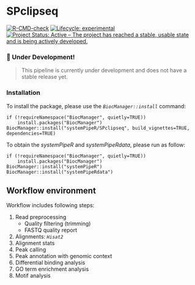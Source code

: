 # SPclipseq

<!-- badges: start -->
[![R-CMD-check](https://github.com/systemPipeR/SPclipseq/actions/workflows/R_CMD.yml/badge.svg)](https://github.com/systemPipeR/SPclipseq/actions/workflows/R_CMD.yml)
[![Lifecycle: experimental](https://img.shields.io/badge/lifecycle-experimental-orange.svg)](https://www.tidyverse.org/lifecycle/#experimental)
[![Project Status: Active – The project has reached a stable, usable state and is being actively developed.](https://www.repostatus.org/badges/latest/active.svg)](https://www.repostatus.org/#active)
<!-- badges: end -->

### :construction: Under Development!

> This pipeline is currently under development and does not have a stable release yet.

### Installation

To install the package, please use the _`BiocManager::install`_ command:
```
if (!requireNamespace("BiocManager", quietly=TRUE))
    install.packages("BiocManager")
BiocManager::install("systemPipeR/SPclipseq", build_vignettes=TRUE, dependencies=TRUE)
```
To obtain the *systemPipeR* and *systemPipeRdata*, please run as follow:
```
if (!requireNamespace("BiocManager", quietly=TRUE))
    install.packages("BiocManager")
BiocManager::install("systemPipeR")
BiocManager::install("systemPipeRdata")
```

## Workflow environment

Workflow includes following steps:

1. Read preprocessing
    + Quality filtering (trimming)
    + FASTQ quality report
2. Alignments: _`Hisat2`_ 
3. Alignment stats 
4. Peak calling
5. Peak annotation with genomic context
6. Differential binding analysis
7. GO term enrichment analysis
8. Motif analysis